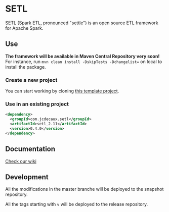 # SETL
SETL (Spark ETL, pronounced "settle") is an open source ETL framework for Apache Spark.

## Use

**The framework will be available in Maven Central Repository very soon!** For instance, run `mvn clean install -DskipTests -Dchangelist=` on local to install the package.

### Create a new project
You can start working by cloning [this template project](https://github.com/qxzzxq/setl-template).

### Use in an existing project
```xml
<dependency>
  <groupId>com.jcdecaux.setl</groupId>
  <artifactId>setl_2.11</artifactId>
  <version>0.4.0</version>
</dependency>
```

## Documentation
[Check our wiki](https://github.com/JCDecaux/setl/wiki)

## Development
All the modifications in the master branche will be deployed to the snapshot repository.

All the tags starting with `v` will be deployed to the release repository.

